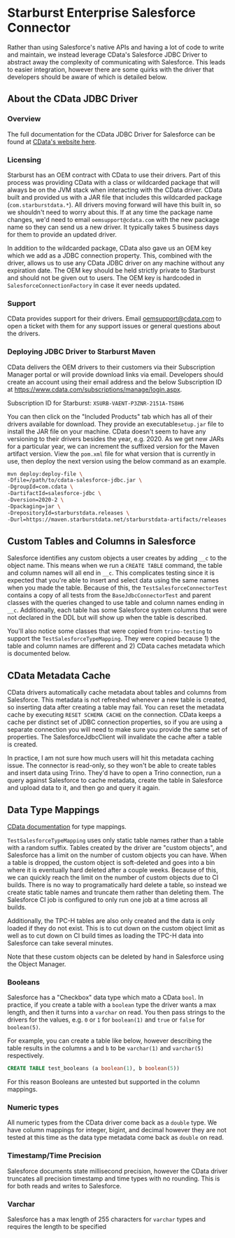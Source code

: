 # Starburst Enterprise Salesforce Connector

Rather than using Salesforce's native APIs and having a lot of code to write and maintain,
we instead leverage CData's Salesforce JDBC Driver to abstract away the complexity of communicating with Salesforce.
This leads to easier integration, however there are some quirks with the driver that developers should be aware of which is detailed below. 

## About the CData JDBC Driver

### Overview

The full documentation for the CData JDBC Driver for Salesforce can be found at [CData's website here](http://cdn.cdata.com/help/RFF/jdbc/default.htm).

### Licensing

Starburst has an OEM contract with CData to use their drivers.
Part of this process was providing CData with a class or wildcarded package that will always be on the JVM stack when interacting with the CData driver.
CData built and provided us with a JAR file that includes this wildcarded package (`com.starburstdata.*`).
All drivers moving forward will have this built in, so we shouldn't need to worry about this.
If at any time the package name changes, we'd need to email `oemsupport@cdata.com` with the new package name so they can send us a new driver.
It typically takes 5 business days for them to provide an updated driver.

In addition to the wildcarded package, CData also gave us an OEM key which we add as a JDBC connection property.
This, combined with the driver, allows us to use any CData JDBC driver on any machine without any expiration date.
The OEM key should be held strictly private to Starburst and should not be given out to users.
The OEM key is hardcoded in `SalesforceConnectionFactory` in case it ever needs updated.

### Support

CData provides support for their drivers.
Email oemsupport@cdata.com to open a ticket with them for any support issues or general questions about the drivers.

### Deploying JDBC Driver to Starburst Maven

CData delivers the OEM drivers to their customers via their Subscription Manager portal or will provide download links via email.
Developers should create an account using their email address and the below Subscription ID at https://www.cdata.com/subscriptions/manage/login.aspx.

Subscription ID for Starburst: `XSURB-VAENT-P3ZNR-2151A-TS8H6`

You can then click on the "Included Products" tab which has all of their drivers available for download.
They provide an executable`setup.jar` file to install the JAR file on your machine.
CData doesn't seem to have any versioning to their drivers besides the year, e.g. 2020.
As we get new JARs for a particular year, we can increment the suffixed version for the Maven artifact version.
View the `pom.xml` file for what version that is currently in use, then deploy the next version using the below command as an example.

```bash
mvn deploy:deploy-file \
-Dfile=/path/to/cdata-salesforce-jdbc.jar \
-DgroupId=com.cdata \
-DartifactId=salesforce-jdbc \
-Dversion=2020-2 \
-Dpackaging=jar \
-DrepositoryId=starburstdata.releases \
-Durl=https://maven.starburstdata.net/starburstdata-artifacts/releases
```

## Custom Tables and Columns in Salesforce

Salesforce identifies any custom objects a user creates by adding `__c` to the object name.
This means when we run a `CREATE TABLE` command, the table and column names will all end in `__c`.
This complicates testing since it is expected that you're able to insert and select data using the same names when you made the table.
Because of this, the `TestSalesforceConnectorTest` contains a copy of all tests from the `BaseJdbcConnectorTest` and parent
classes with the queries changed to use table and column names ending in `__c`.
Additionally, each table has some Salesforce system columns that were not declared in the DDL but will show up when the table is described.

You'll also notice some classes that were copied from `trino-testing` to support the `TestSalesforceTypeMapping`.
They were copied because 1) the table and column names are different and 2) CData caches metadata which is documented below.

## CData Metadata Cache

CData drivers automatically cache metadata about tables and columns from Salesforce.
This metadata is not refreshed whenever a new table is created, so inserting data after creating a table may fail.
You can reset the metadata cache by executing `RESET SCHEMA CACHE` on the connection.
CData keeps a cache per distinct set of JDBC connection properties, so if you are using a separate connection
you will need to make sure you provide the same set of properties.
The SalesforceJdbcClient will invalidate the cache after a table is created.

In practice, I am not sure how much users will hit this metadata caching issue.
The connector is read-only, so they won't be able to create tables and insert data using Trino.
They'd have to open a Trino connection, run a query against Salesforce to cache metadata, create the table in Salesforce and upload data to it, and then go and query it again.


## Data Type Mappings

[CData documentation](http://cdn.cdata.com/help/RFF/jdbc/pg_datatypemapping.htm) for type mappings.

`TestSalesforceTypeMapping` uses only static table names rather than a table with a random suffix.
Tables created by the driver are "custom objects", and Salesforce has a limit on the number of custom objects you can have.
When a table is dropped, the custom object is soft-deleted and goes into a bin where it is eventually
hard deleted after a couple weeks. Because of this, we can quickly reach the limit on the number of custom
objects due to CI builds. There is no way to programatically hard delete a table, so instead
we create static table names and truncate them rather than deleting them. The Salesforce CI job is configured
to only run one job at a time across all builds.

Additionally, the TPC-H tables are also only created and the data is only loaded if they do not exist.
This is to cut down on the custom object limit as well as to cut down on CI build times as
loading the TPC-H data into Salesforce can take several minutes.

Note that these custom objects can be deleted by hand in Salesforce using the Object Manager.

### Booleans

Salesforce has a "Checkbox" data type which mato a CData `bool`.
In practice, if you create a table with a `boolean` type the driver wants a max length, and then it turns into a `varchar` on read.
You then pass strings to the drivers for the values, e.g. `0` or `1` for `boolean(1)` and `true` or `false` for `boolean(5)`.

For example, you can create a table like below, however describing the table results in the columns `a` and `b` to be `varchar(1)` and `varchar(5)` respectively.

```sql
CREATE TABLE test_booleans (a boolean(1), b boolean(5))
```

For this reason Booleans are untested but supported in the column mappings.

### Numeric types

All numeric types from the CData driver come back as a `double` type.
We have column mappings for integer, bigint, and decimal however they are not tested at this time as the data type metadata come back as `double` on read. 

### Timestamp/Time Precision

Salesforce documents state millisecond precision, however the CData driver truncates all precision timestamp and time types with no rounding.
This is for both reads and writes to Salesforce.

### Varchar

Salesforce has a max length of 255 characters for `varchar` types and requires the length to be specified
